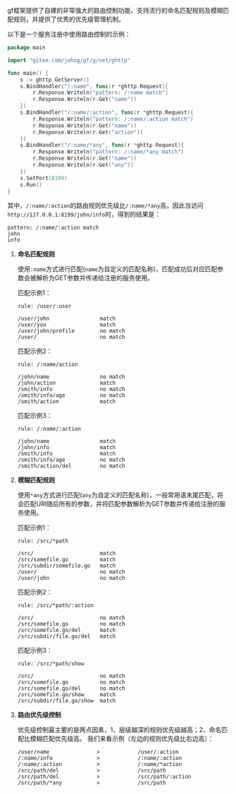 gf框架提供了自建的非常强大的路由控制功能，支持流行的命名匹配规则及模糊匹配规则，并提供了优秀的优先级管理机制。

以下是一个服务注册中使用路由控制的示例：
```go
package main

import "gitee.com/johng/gf/g/net/ghttp"

func main() {
    s := ghttp.GetServer()
    s.BindHandler("/:name", func(r *ghttp.Request){
    	r.Response.Writeln("pattern: /:name match")
        r.Response.Writeln(r.Get("name"))
    })
    s.BindHandler("/:name/:action", func(r *ghttp.Request){
        r.Response.Writeln("pattern: /:name/:action match")
        r.Response.Writeln(r.Get("name"))
        r.Response.Writeln(r.Get("action"))
    })
    s.BindHandler("/:name/*any", func(r *ghttp.Request){
        r.Response.Writeln("pattern: /:name/*any match")
        r.Response.Writeln(r.Get("name"))
        r.Response.Writeln(r.Get("any"))
    })
    s.SetPort(8199)
    s.Run()
}
```
其中，```/:name/:action```的路由规则优先级比```/:name/*any```高，因此当访问 ```http://127.0.0.1:8199/john/info```时，得到的结果是：
```
pattern: /:name/:action match
john
info
```

1. **命名匹配规则**

    使用```:name```方式进行匹配(```name```为自定义的匹配名称)，匹配成功后对应匹配参数会被解析为GET参数并传递给注册的服务使用。

    匹配示例1：
    ```shell
    rule: /user/:user

    /user/john                match
    /user/you                 match
    /user/john/profile        no match
    /user/                    no match
    ```
    匹配示例2：
    ```shell
    rule: /:name/action

    /john/name                no match
    /john/action              match
    /smith/info               no match
    /smith/info/age           no match
    /smith/action             match
    ```
    匹配示例3：
    ```shell
    rule: /:name/:action

    /john/name                match
    /john/info                match
    /smith/info               match
    /smith/info/age           no match
    /smith/action/del         no match
    ```

1. **模糊匹配规则**

    使用```*any```方式进行匹配(```any```为自定义的匹配名称)，一般常用语末尾匹配，将会匹配URI随后所有的参数，并将匹配参数解析为GET参数并传递给注册的服务使用。

    匹配示例1：
    ```shell
    rule: /src/*path

    /src/                     match
    /src/somefile.go          match
    /src/subdir/somefile.go   match
    /user/                    no match
    /user/john                no match
    ```
    匹配示例2：
    ```shell
    rule: /src/*path/:action

    /src/                     no match
    /src/somefile.go          no match
    /src/somefile.go/del      match
    /src/subdir/file.go/del   match
    ```
    匹配示例3：
    ```shell
    rule: /src/*path/show

    /src/                     no match
    /src/somefile.go          no match
    /src/somefile.go/del      no match
    /src/somefile.go/show     match
    /src/subdir/file.go/show  match
    ```

1. **路由优先级控制**

    优先级控制最主要的是两点因素，1、层级越深的规则优先级越高；2、命名匹配比模糊匹配优先级高。
    我们来看示例（左边的规则优先级比右边高）：
    ```shell
    /user/name               >            /user/:action
    /:name/info              >            /:name/:action
    /:name/:action           >            /:name/*action
    /src/path/del            >            /src/path
    /src/path/del            >            /src/path/:action
    /src/path/*any           >            /src/path
    ```
